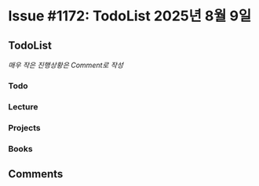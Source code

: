 # Issue #1172: TodoList 2025년 8월 9일

## TodoList

*매우 작은 진행상황은 Comment로 작성*

### Todo  

### Lecture

### Projects

### Books


## Comments

